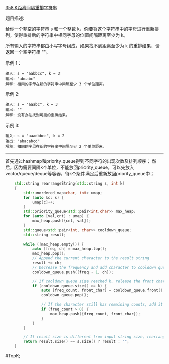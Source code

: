 [358.K距离间隔重排字符串](https://leetcode.cn/problems/rearrange-string-k-distance-apart/description/)

题目描述:

给你一个非空的字符串 s 和一个整数 k，你要将这个字符串中的字母进行重新排列，使得重排后的字符串中相同字母的位置间隔距离至少为 k。

所有输入的字符串都由小写字母组成，如果找不到距离至少为 k 的重排结果，请返回一个空字符串 ""。

示例 1：

```text
输入: s = "aabbcc", k = 3
输出: "abcabc" 
解释: 相同的字母在新的字符串中间隔至少 3 个单位距离。
```

示例 2:

```text
输入: s = "aaabc", k = 3
输出: "" 
解释: 没有办法找到可能的重排结果。
```

示例 3:

```text
输入: s = "aaadbbcc", k = 2
输出: "abacabcd"
解释: 相同的字母在新的字符串中间隔至少 2 个单位距离。
```

---- ----

首先通过hashmap和priority_queue得到不同字符的出现次数及排列顺序；
然后，因为需要间隔k个单位，不能放回priority_queue，可以先放入vector/queue/deque等容器，待k个条件满足后重新放回priority_queue中；

```cpp
    std::string rearrangeString(std::string s, int k)
    {
        std::unordered_map<char, int> umap;
        for (auto &c: s) {
            umap[c]++;
        }
        std::priority_queue<std::pair<int,char>> max_heap;
        for (auto [val,cnt] : umap) {
            max_heap.push({cnt, val});
        }
        std::queue<std::pair<int, char>> cooldown_queue;
        std::string result;

        while (!max_heap.empty()) {
            auto [freq, ch] = max_heap.top();
            max_heap.pop();
            // Append the current character to the result string
            result += ch;
            // Decrease the frequency and add character to cooldown queue
            cooldown_queue.push({freq - 1, ch});

            // If cooldown queue size reached k, release the front character from cooldown
            if (cooldown_queue.size() >= k) {
                auto [freq_count, front_char] = cooldown_queue.front();
                cooldown_queue.pop();

                // If the character still has remaining counts, add it back to the max heap
                if (freq_count > 0) {
                    max_heap.push({freq_count, front_char});
                }
            }
        }

        // If result size is different from input string size, rearrangement is not possible
        return result.size() == s.size() ? result : "";
    }
```
#TopK;